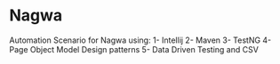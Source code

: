 # Nagwa
Automation Scenario for Nagwa using:
1- Intellij
2- Maven
3- TestNG
4- Page Object Model Design patterns
5- Data Driven Testing and CSV
